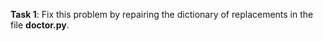 **Task 1**: Fix this problem by repairing the dictionary of replacements in the file **doctor.py**.
